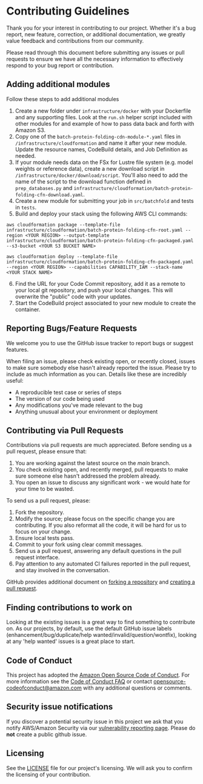 # Contributing Guidelines

Thank you for your interest in contributing to our project. Whether it's a bug report, new feature, correction, or additional
documentation, we greatly value feedback and contributions from our community.

Please read through this document before submitting any issues or pull requests to ensure we have all the necessary
information to effectively respond to your bug report or contribution.


## Adding additional modules

Follow these steps to add additional modules

1. Create a new folder under `infrastructure/docker` with your Dockerfile and any supporting files. Look at the `run.sh` helper script included with other modules for and example of how to pass data back and forth with Amazon S3.
2. Copy one of the `batch-protein-folding-cdn-module-*.yaml` files in `/infrastructure/cloudformation` and name it after your new module. Update the resource names, CodeBuild details, and Job Definition as needed.
3. If your module needs data on the FSx for Lustre file system (e.g. model weights or reference data), create a new download script in `/infrastructure/docker/download/script`. You'll also need to add the name of the script to the download function defined in `prep_databases.py` and `infrastructure/cloudformation/batch-protein-folding-cfn-download.yaml`.
4. Create a new module for submitting your job in `src/batchfold` and tests in `tests`.
5. Build and deploy your stack using the following AWS CLI commands:
```
aws cloudformation package --template-file infrastructure/cloudformation/batch-protein-folding-cfn-root.yaml --region <YOUR REGION> --output-template infrastructure/cloudformation/batch-protein-folding-cfn-packaged.yaml --s3-bucket <YOUR S3 BUCKET NAME>

aws cloudformation deploy --template-file infrastructure/cloudformation/batch-protein-folding-cfn-packaged.yaml --region <YOUR REGION> --capabilities CAPABILITY_IAM --stack-name <YOUR STACK NAME>
```
6. Find the URL for your Code Commit repository, add it as a remote to your local git repository, and push your local changes. This will overwrite the "public" code with your updates.
7. Start the CodeBuild project associated to your new module to create the container.

## Reporting Bugs/Feature Requests

We welcome you to use the GitHub issue tracker to report bugs or suggest features.

When filing an issue, please check existing open, or recently closed, issues to make sure somebody else hasn't already
reported the issue. Please try to include as much information as you can. Details like these are incredibly useful:

* A reproducible test case or series of steps
* The version of our code being used
* Any modifications you've made relevant to the bug
* Anything unusual about your environment or deployment


## Contributing via Pull Requests
Contributions via pull requests are much appreciated. Before sending us a pull request, please ensure that:

1. You are working against the latest source on the *main* branch.
2. You check existing open, and recently merged, pull requests to make sure someone else hasn't addressed the problem already.
3. You open an issue to discuss any significant work - we would hate for your time to be wasted.

To send us a pull request, please:

1. Fork the repository.
2. Modify the source; please focus on the specific change you are contributing. If you also reformat all the code, it will be hard for us to focus on your change.
3. Ensure local tests pass.
4. Commit to your fork using clear commit messages.
5. Send us a pull request, answering any default questions in the pull request interface.
6. Pay attention to any automated CI failures reported in the pull request, and stay involved in the conversation.

GitHub provides additional document on [forking a repository](https://help.github.com/articles/fork-a-repo/) and
[creating a pull request](https://help.github.com/articles/creating-a-pull-request/).


## Finding contributions to work on
Looking at the existing issues is a great way to find something to contribute on. As our projects, by default, use the default GitHub issue labels (enhancement/bug/duplicate/help wanted/invalid/question/wontfix), looking at any 'help wanted' issues is a great place to start.


## Code of Conduct
This project has adopted the [Amazon Open Source Code of Conduct](https://aws.github.io/code-of-conduct).
For more information see the [Code of Conduct FAQ](https://aws.github.io/code-of-conduct-faq) or contact
opensource-codeofconduct@amazon.com with any additional questions or comments.


## Security issue notifications
If you discover a potential security issue in this project we ask that you notify AWS/Amazon Security via our [vulnerability reporting page](http://aws.amazon.com/security/vulnerability-reporting/). Please do **not** create a public github issue.


## Licensing

See the [LICENSE](LICENSE) file for our project's licensing. We will ask you to confirm the licensing of your contribution.
